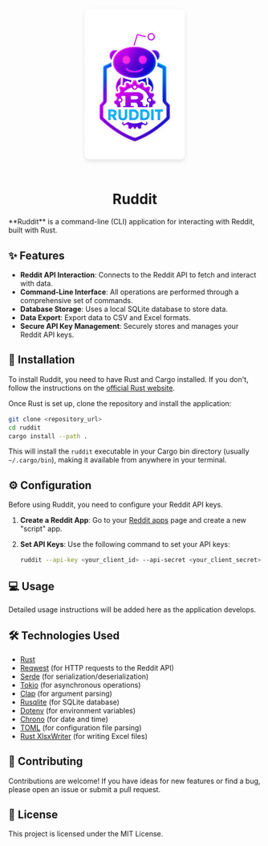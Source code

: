 <div align="center">
  <img src="https://github.com/mascanho/ruddit/blob/master/src/public/ruddit.png" alt="VoiDo Logo" width="200" style="border-radius: 10px; box-shadow: 0 4px 8px rgba(0,0,0,0.1); margin: 20px 0;">
  <h1>Ruddit</h1>
</div>
**Ruddit** is a command-line (CLI) application for interacting with Reddit, built with Rust.

## ✨ Features

- **Reddit API Interaction**: Connects to the Reddit API to fetch and interact with data.
- **Command-Line Interface**: All operations are performed through a comprehensive set of commands.
- **Database Storage**: Uses a local SQLite database to store data.
- **Data Export**: Export data to CSV and Excel formats.
- **Secure API Key Management**: Securely stores and manages your Reddit API keys.

## 🚀 Installation

To install Ruddit, you need to have Rust and Cargo installed. If you don't, follow the instructions on the [official Rust website](https://www.rust-lang.org/tools/install).

Once Rust is set up, clone the repository and install the application:

```bash
git clone <repository_url>
cd ruddit
cargo install --path .
```

This will install the `ruddit` executable in your Cargo bin directory (usually `~/.cargo/bin`), making it available from anywhere in your terminal.

## ⚙️ Configuration

Before using Ruddit, you need to configure your Reddit API keys.

1. **Create a Reddit App**: Go to your [Reddit apps](https://www.reddit.com/prefs/apps) page and create a new "script" app.
2. **Set API Keys**: Use the following command to set your API keys:

   ```bash
   ruddit --api-key <your_client_id> --api-secret <your_client_secret>
   ```

## 💻 Usage

Detailed usage instructions will be added here as the application develops.

## 🛠️ Technologies Used

- [Rust](https://www.rust-lang.org/)
- [Reqwest](https://docs.rs/reqwest/latest/reqwest/) (for HTTP requests to the Reddit API)
- [Serde](https://serde.rs/) (for serialization/deserialization)
- [Tokio](https://tokio.rs/) (for asynchronous operations)
- [Clap](https://docs.rs/clap/latest/clap/) (for argument parsing)
- [Rusqlite](https://docs.rs/rusqlite/latest/rusqlite/) (for SQLite database)
- [Dotenv](https://crates.io/crates/dotenv) (for environment variables)
- [Chrono](https://docs.rs/chrono/latest/chrono/) (for date and time)
- [TOML](https://docs.rs/toml/latest/toml/) (for configuration file parsing)
- [Rust XlsxWriter](https://docs.rs/rust_xlsxwriter/latest/rust_xlsxwriter/) (for writing Excel files)

## 🙌 Contributing

Contributions are welcome! If you have ideas for new features or find a bug, please open an issue or submit a pull request.

## 📄 License

This project is licensed under the MIT License.

